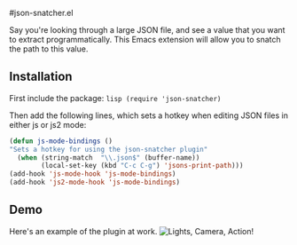 #json-snatcher.el

Say you're looking through a large JSON file, and see a value that you want to extract programmatically. This Emacs extension will allow you to snatch the path to this value.

## Installation

First include the package:
	```lisp
	(require 'json-snatcher)
	```

Then add the following lines, which sets a hotkey when editing JSON files
in either js or js2 mode:
   ```lisp
   (defun js-mode-bindings ()
   "Sets a hotkey for using the json-snatcher plugin"
   	 (when (string-match  "\\.json$" (buffer-name))
	       (local-set-key (kbd "C-c C-g") 'jsons-print-path)))
   (add-hook 'js-mode-hook 'js-mode-bindings)
   (add-hook 'js2-mode-hook 'js-mode-bindings)
   ```
## Demo
   Here's an example of the plugin at work.
   ![Lights, Camera, Action!](https://github.com/Sterlingg/json-snatcher/raw/master/Demo/demo.gif)

